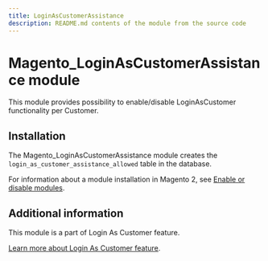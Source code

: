 ```yaml
---
title: LoginAsCustomerAssistance
description: README.md contents of the module from the source code
---
```


# Magento_LoginAsCustomerAssistance module

This module provides possibility to enable/disable LoginAsCustomer functionality per Customer.

## Installation

The Magento_LoginAsCustomerAssistance module creates the `login_as_customer_assistance_allowed` table in the database.

For information about a module installation in Magento 2, see [Enable or disable modules](https://devdocs.magento.com/guides/v2.4/install-gde/install/cli/install-cli-subcommands-enable.html).

## Additional information

This module is a part of Login As Customer feature.

[Learn more about Login As Customer feature](https://docs.magento.com/user-guide/customers/login-as-customer.html).

